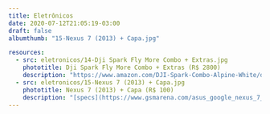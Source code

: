 ```yaml
---
title: Eletrônicos
date: 2020-07-12T21:05:19-03:00
draft: false
albumthumb: "15-Nexus 7 (2013) + Capa.jpg"

resources:
  - src: eletronicos/14-Dji Spark Fly More Combo + Extras.jpg
    phototitle: Dji Spark Fly More Combo + Extras (R$ 2800)
    description: "https://www.amazon.com/DJI-Spark-Combo-Alpine-White/dp/B072C36ZVK/ / https://store.dji.com/product/spark-intelligent-flight-battery / https://www.amazon.com/Almohadillas-aterrizaje-Anaranjado-y-azul/dp/B06XQP7MHQ/ / https://www.amazon.com/CZFRIEND-Accessories-Stabilizers-Protection-Extender/dp/B075WP373M/ / https://www.amazon.com/Honsky-Tablet-Holder-Mount-Stand/dp/B07JMCV2CS/ / https://www.amazon.com/LEOBRO-Protector-Transport-Controller-Transmitter/dp/B074K4T2TZ/ / https://www.amazon.com/RCGEEK-Compatible-Mavic-Braised-Compatibel/dp/B0747RSPWJ/ / https://www.amazon.com/RCGEEK-Compatible-Controller-Braised-Platinum/dp/B0747DYMM6/"
  - src: eletronicos/15-Nexus 7 (2013) + Capa.jpg
    phototitle: Nexus 7 (2013) + Capa (R$ 100)
    description: "[specs](https://www.gsmarena.com/asus_google_nexus_7_(2013)-5600.php)"
---
```

